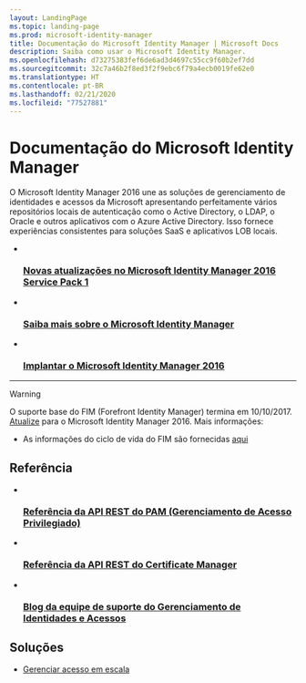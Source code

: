 ```yaml
---
layout: LandingPage
ms.topic: landing-page
ms.prod: microsoft-identity-manager
title: Documentação do Microsoft Identity Manager | Microsoft Docs
description: Saiba como usar o Microsoft Identity Manager.
ms.openlocfilehash: d73275383fef6de6ad3d4697c55cc9f60b2ef7dd
ms.sourcegitcommit: 32c7a46b2f8ed3f2f9ebc6f79a4ecb0019fe62e0
ms.translationtype: HT
ms.contentlocale: pt-BR
ms.lasthandoff: 02/21/2020
ms.locfileid: "77527881"
---
```

# <a name="microsoft-identity-manager-documentation"></a>Documentação do Microsoft Identity Manager

O Microsoft Identity Manager 2016 une as soluções de gerenciamento de identidades e acessos da Microsoft apresentando perfeitamente vários repositórios locais de autenticação como o Active Directory, o LDAP, o Oracle e outros aplicativos com o Azure Active Directory. Isso fornece experiências consistentes para soluções SaaS e aplicativos LOB locais.

<ul class="panelContent cardsFTitle">
    <li>
        <a href="reference/version-history.md">
        <div class="cardSize">
            <div class="cardPadding">
                <div class="card">
                    <div class="cardImageOuter">
                        <div class="cardImage">
                            <img src="/MIMDocs/media/index/i_whats-new.svg" alt="" />
                        </div>
                    </div>
                    <div class="cardText">
                        <h3>Novas atualizações no Microsoft Identity Manager 2016 Service Pack 1</h3>
                    </div>
                </div>
            </div>
        </div>
        </a>
    </li>
    <li>
        <a href="microsoft-identity-manager-2016.md">
        <div class="cardSize">
            <div class="cardPadding">
                <div class="card">
                    <div class="cardImageOuter">
                        <div class="cardImage">
                            <img src=/MIMDocs/media/index/i_learn-about.svg" alt="" />
                        </div>
                    </div>
                    <div class="cardText">
                        <h3>Saiba mais sobre o Microsoft Identity Manager</h3>                    </div>
                </div>
            </div>
        </div>
        </a>
    </li>
    <li>
        <a href="microsoft-identity-manager-deploy.md">
        <div class="cardSize">
            <div class="cardPadding">
                <div class="card">
                    <div class="cardImageOuter">
                        <div class="cardImage">
                            <img src=/MIMDocs/media/index/i_deploy.svg" alt="" />
                        </div>
                    </div>
                    <div class="cardText">
                        <h3>Implantar o Microsoft Identity Manager 2016</h3>
                    </div>
                </div>
            </div>
        </div>
        </a>
    </li>
</ul>

---

> [!WARNING]
> O suporte base do FIM (Forefront Identity Manager) termina em 10/10/2017. <a href="microsoft-identity-manager-2016-upgrade-from-fim-2010-r2.md" data-raw-source="[upgrade](microsoft-identity-manager-2016-upgrade-from-fim-2010-r2.md)">Atualize</a> para o Microsoft Identity Manager 2016. Mais informações: 
> - As informações do ciclo de vida do FIM são fornecidas <a href="https://support.microsoft.com/lifecycle/search?alpha=Microsoft%20Forefront%20Identity%20Manager%202010%20R2%20Service%20Pack%201,Microsoft%20Identity%20Manager%202016,Microsoft%20Forefront%20Identity%20Manager%202010" data-raw-source="[here](https://support.microsoft.com/lifecycle/search?alpha=Microsoft%20Forefront%20Identity%20Manager%202010%20R2%20Service%20Pack%201,Microsoft%20Identity%20Manager%202016,Microsoft%20Forefront%20Identity%20Manager%202010)">aqui</a> 

<h2>Referência</h2>
<ul class="panelContent cardsFTitle">
    <li>
        <a href="/microsoft-identity-manager/reference/privileged-access-management-rest-api-reference">
        <div class="cardSize">
            <div class="cardPadding">
                <div class="card">
                    <div class="cardImageOuter">
                        <div class="cardImage">
                            <img src=/MIMDocs/media/index/i_reference.svg" alt="" />
                        </div>
                    </div>
                    <div class="cardText">
                        <h3>Referência da API REST do PAM (Gerenciamento de Acesso Privilegiado)</h3>
                    </div>
                </div>
            </div>
        </div>
        </a>
    </li>
        <li>
        <a href="/microsoft-identity-manager/reference/certificate-management-rest-api-reference">
        <div class="cardSize">
            <div class="cardPadding">
                <div class="card">
                    <div class="cardImageOuter">
                        <div class="cardImage">
                            <img src=/MIMDocs/media/index/i_reference.svg" alt="" />
                        </div>
                    </div>
                    <div class="cardText">
                        <h3>Referência da API REST do Certificate Manager</h3>
                    </div>
                </div>
            </div>
        </div>
        </a>
    </li>
    <li>
        <a href="https://blogs.technet.microsoft.com/iamsupport/">
        <div class="cardSize">
            <div class="cardPadding">
                <div class="card">
                    <div class="cardImageOuter">
                        <div class="cardImage">
                            <img src="/MIMDocs/media/index/i_blog.svg" alt="" />
                        </div>
                    </div>
                    <div class="cardText">
                        <h3>Blog da equipe de suporte do Gerenciamento de Identidades e Acessos</h3>
                    </div>
                </div>
            </div>
        </div>
        </a>
    </li>
</ul>

<h2>Soluções</h2>
<ul class="panelContent cardsW">
    <li>
        <div class="cardSize">
            <div class="cardPadding">
                <div class="card">
                    <div class="cardText">
                        <p><a href="/enterprise-mobility-security/solutions/manage-access-at-scale">Gerenciar acesso em escala</a></p>
                    </div>
                </div>
            </div>
        </div>
    </li>
</ul>
